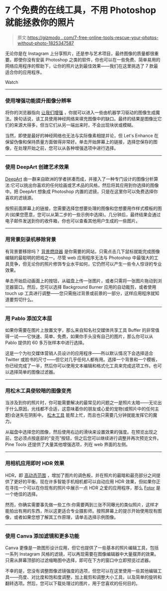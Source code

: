 # 7 个免费的在线工具，不用 Photoshop 就能拯救你的照片

> 原文:[https://gizmodo . com/7-free-online-tools-rescue-your-photos-without-photo-1825347587](https://gizmodo.com/7-free-online-tools-to-rescue-your-photos-without-photo-1825347587)

无论你是在 Instagram 上分享照片，还是参与艺术项目，最终图像的质量都很重要。即使你没有安装 Photoshop 之类的软件，你也可以在一些免费、简单易用的网络应用程序的帮助下，让你的照片达到最佳效果——我们在这里挑选了 7 款最适合你的应用程序。

Watch

* * *

### **使用增强功能提升图像分辨率**

将你的浏览器指向 [让我们增强](https://letsenhance.io/) ，你就可以进入一些由机器学习驱动的图像生成魔法。换句话说，该工具使用神经网络来填充图像中的缺口。最终的结果是图像比它们的来源大得多，但当它们从另一端出来时，不会出现块状或模糊。

当然，即使是最好的神经网络也无法与实际像素相提并论，但 Let's Enhance 在保留伪像和保持质量方面做得非常好。单击开始屏幕上的链接，选择您保存的图像，在处理开始之前，您可以从各种增强选项中进行选择。

* * *

### **使用 DeepArt 创建艺术效果**

[DeepArt](https://deepart.io/) 由一群来自欧洲的学者拼凑而成，并接入了一种专门设计的图像分析算法:它可以挑出你喜欢的任何绘画或艺术品的风格，然后将其应用到你选择的图像中。把 DeepArt 想象成 Photoshop 内置的滤镜，只是在这里你可以免费选择你喜欢的滤镜源。

按照前面屏幕上的链接，您需要选择您想要处理的图像和您想要用作样式模板的图片(如果您愿意，您可以从第二步的一些示例中选择)。几分钟后，最终结果会通过电子邮件发送到你的收件箱，你也可以查看其他用户生成的一些图片。

* * *

### **用背景刻录机移除背景**

有背景要移除吗？ [背景燃烧器](https://burner.bonanza.com/) 是你需要的网站，只需点击几下鼠标就能完成图像编辑的最聪明的把戏之一。尽管 web 应用程序无法与 Photoshop 中最强大的工具竞争，但无论你的照片修饰专业水平如何，它仍然可以产生一些令人惊讶的专业效果。

单击开始启动画面上的按钮，从磁盘上传一张图片，或者只需将一张图片拖动到浏览器窗口。然后，您可以选择 Background Burner 应用的自动裁剪，或者使用 touch up 工具进行调整——您只需拖过背景或前景的一部分，这样应用程序就知道要剪切什么。

* * *

### **用 Pablo 添加文本层**

如果你需要在图片上放置文字，那么来自知名社交媒体共享工具 Buffer 的非常值得一试——它快速、简单、免费，如果你手头没有自己的图片，那么你可以从 Pablo 提供的 60 多万张样本中进行选择。

这是一个为社交媒体营销人员设计的应用程序——所以默认情况下会选择适合 Twitter 或脸书的尺寸——但它对几乎任何人都有用。选择一个背景和一个模板，你已经完成了一半，然后你可以使用文本编辑和格式化工具来完成这项工作。也可以选择简单的图像过滤器。

* * *

### **用松木工具使较暗的图像变亮**

当涉及到你的照片时，你可能需要解决的最常见的问题之一是照片太暗——无论出于什么原因，光线都不合适，这意味着你的朋友或心爱的宠物(或照片中的任何主题)会迷失在阴影中。 [松木工具](http://pinetools.com/lighten-image) 能帮上忙，而且也只需要几分钟就能发挥它的魔力。

从磁盘中选择您的图像，然后使用右边的滑块来设置效果的强度。在预览出现之前，您必须点按底部的“变亮”按钮，但之后您可以继续进行调整并再次预览文件。Pine Tools 还提供了大量其他增强选项，列在 web 界面的左侧。

* * *

### **用相机应用即时 HDR 效果**

HDR，即 [高动态范围](https://gizmodo.com/what-the-hell-is-hdr-1790991673) ，增加了图片的调色板，并在照片的最暗和最亮部分之间提供了更好的平衡。现在许多智能手机相机都可以自动应用 HDR 效果，但如果你正在寻找一个可以在你现有的照片中展示一点 HDR 之爱的应用程序，那么 [Fotor](https://www.fotor.com/features/hdr.html) 是一个绝佳的选择。

然而，你确实需要事先做一些工作:你需要两到三张不同曝光的类似照片，这样才能拍出有用的东西，所以这更适合专业摄影师。按照屏幕上的提示开始使用现有图像，或者如果您想了解其工作原理，请单击选择示例图像。

* * *

### **使用 Canva 添加滤镜和更多功能**

Canva 更像是一款图形设计应用，但它也提供了一些基本的照片编辑工具，包括一系列 Instagram 风格的滤镜，可以再现需要在图像编辑器中大量摆弄的效果。只需从屏幕顶部的过滤缩略图中选择，即可在下方的窗口中立即预览过滤器。

不幸的是，您没有调整图像滤镜强度的选项，但您可以在这里使用一些其他编辑工具——亮度、对比度和饱和度调整，加上裁剪和调整大小工具，以及简单的旋转和翻转选项。然后，您可以下载处理过的图片，用于您喜欢的任何目的。
